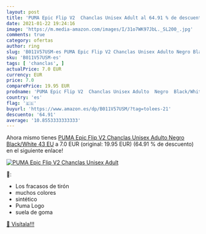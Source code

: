```yaml
---
layout: post
title: 'PUMA Epic Flip V2  Chanclas Unisex Adult al 64.91 % de descuento'
date: 2021-01-22 19:24:16
image: 'https://m.media-amazon.com/images/I/31o7WK97JbL._SL200_.jpg'
comments: true
category: ofertas
author: ring
slug: 'B011V57USM-es PUMA Epic Flip V2 Chanclas Unisex Adulto Negro Black/White...'
sku: 'B011V57USM-es'
tags: [ 'chanclas', ]
actualPrice: 7.0 EUR
currency: EUR
price: 7.0
comparePrice: 19.95 EUR
prodname: 'PUMA Epic Flip V2  Chanclas Unisex Adulto  Negro  Black/White   43 EU'
country: 'es'
flag: '🇪🇸'
buyurl: 'https://www.amazon.es/dp/B011V57USM/?tag=tolees-21'
descuento: '64.91'
average: '10.8553333333333'
---
```


Ahora mismo tienes [PUMA Epic Flip V2  Chanclas Unisex Adulto  Negro  Black/White   43 EU](https://www.amazon.es/dp/B011V57USM/?tag=tolees-21) a 7.0 EUR (original: 19.95 EUR) (64.91 %  de descuento) en el siguiente enlace!

[![PUMA Epic Flip V2  Chanclas Unisex Adult](https://m.media-amazon.com/images/I/31o7WK97JbL._SL200_.jpg)](https://www.amazon.es/dp/B011V57USM/?tag=tolees-21)

🔎:

- Los fracasos de tirón
- muchos colores
- sintético
- Puma Logo
- suela de goma

[🛒 Visítala!!!](https://www.amazon.es/dp/B011V57USM/?tag=tolees-21)
